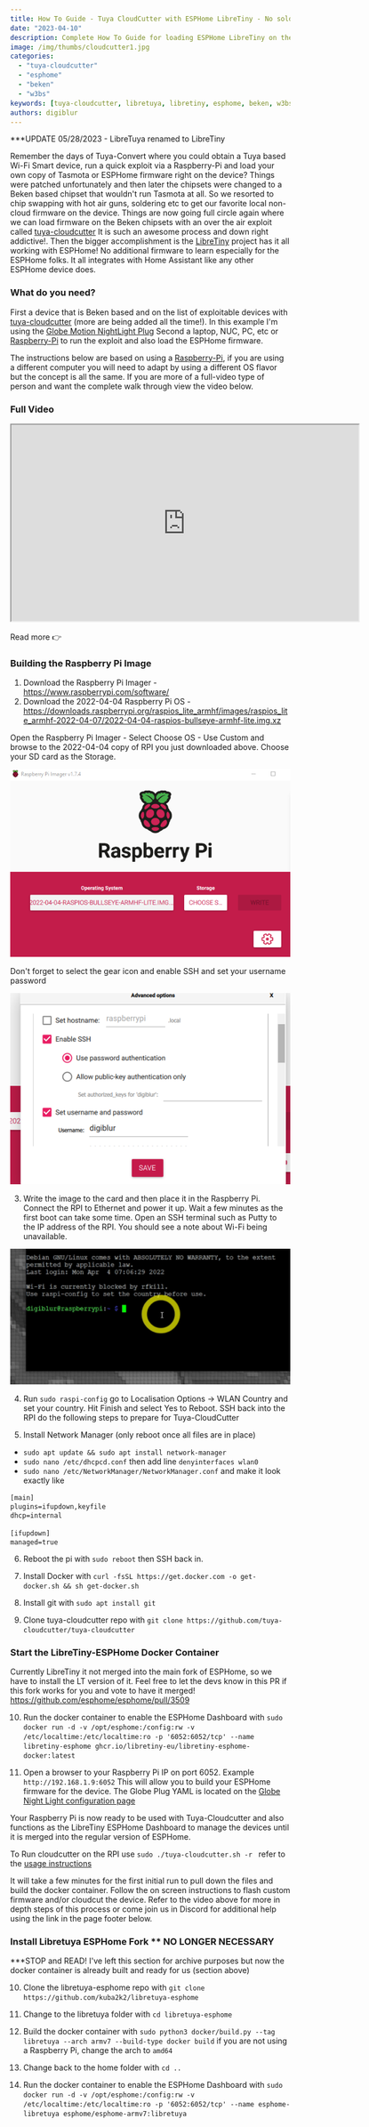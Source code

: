```yaml
---
title: How To Guide - Tuya CloudCutter with ESPHome LibreTiny - No soldering
date: "2023-04-10"
description: Complete How To Guide for loading ESPHome LibreTiny on the Beken Chipsets
image: /img/thumbs/cloudcutter1.jpg
categories: 
  - "tuya-cloudcutter"
  - "esphome"
  - "beken"
  - "w3bs"
keywords: [tuya-cloudcutter, libretuya, libretiny, esphome, beken, w3bs]
authors: digiblur
---
```


***UPDATE 05/28/2023 - LibreTuya renamed to LibreTiny

Remember the days of Tuya-Convert where you could obtain a Tuya based Wi-Fi Smart device, run a quick exploit via a Raspberry-Pi and load your own copy of Tasmota or ESPHome firmware right on the device?  Things were patched unfortunately and then later the chipsets were changed to a Beken based chipset that wouldn't run Tasmota at all.  So we resorted to chip swapping with hot air guns, soldering etc to get our favorite local non-cloud firmware on the device.  Things are now going full circle again where we can load firmware on the Beken chipsets with an over the air exploit called [tuya-cloudcutter](https://github.com/tuya-cloudcutter/tuya-cloudcutter)  It is such an awesome process and down right addictive!.  Then the bigger accomplishment is the [LibreTiny](https://docs.libretiny.eu/) project has it all working with ESPHome!  No additional firmware to learn especially for the ESPHome folks.  It all integrates with Home Assistant like any other ESPHome device does.  

### What do you need?

First a device that is Beken based and on the list of exploitable devices with [tuya-cloudcutter](https://github.com/tuya-cloudcutter/tuya-cloudcutter) (more are being added all the time!).  In this example I'm using the [Globe Motion NightLight Plug](/wiki/devices/plugs/globe_50239_motion_night_light)
Second a laptop, NUC, PC, etc or [Raspberry-Pi](https://amzn.to/3Guq8OI) to run the exploit and also load the ESPHome firmware.

The instructions below are based on using a [Raspberry-Pi](https://amzn.to/3Guq8OI), if you are using a different computer you will need to adapt by using a different OS flavor but the concept is all the same.  If you are more of a full-video type of person and want the complete walk through view the video below.

### Full Video 

<iframe allowfullscreen height="353" src="https://www.youtube.com/embed/i9HokGpj-kE" width="625" youtube-src-=""></iframe>  

Read more  👉
<!--truncate-->

### Building the Raspberry Pi Image

1. Download the Raspberry Pi Imager - https://www.raspberrypi.com/software/  
2. Download the 2022-04-04 Raspberry Pi OS - https://downloads.raspberrypi.org/raspios_lite_armhf/images/raspios_lite_armhf-2022-04-07/2022-04-04-raspios-bullseye-armhf-lite.img.xz

Open the Raspberry Pi Imager - Select Choose OS - Use Custom and browse to the 2022-04-04 copy of RPI you just downloaded above.  Choose your SD card as the Storage. 

![alt text](images/cloudcut1.png)

Don't forget to select the gear icon and enable SSH and set your username password

![alt text](images/cloudcut2.png)

3. Write the image to the card and then place it in the Raspberry Pi.  Connect the RPI to Ethernet and power it up.  Wait a few minutes as the first boot can take some time.  Open an SSH terminal such as Putty to the IP address of the RPI.  You should see a note about Wi-Fi being unavailable.  

![alt text](images/cloudcut3.png)

4. Run `sudo raspi-config` go to Localisation Options -> WLAN Country and set your country.  Hit Finish and select Yes to Reboot.  SSH back into the RPI do the following steps to prepare for Tuya-CloudCutter

5. Install Network Manager (only reboot once all files are in place)
 - `sudo apt update && sudo apt install network-manager`
 - `sudo nano /etc/dhcpcd.conf` then add line `denyinterfaces wlan0`
 - `sudo nano /etc/NetworkManager/NetworkManager.conf` and make it look exactly like
```
[main]
plugins=ifupdown,keyfile
dhcp=internal

[ifupdown]
managed=true
```
6. Reboot the pi with `sudo reboot` then SSH back in.  

7. Install Docker with `curl -fsSL https://get.docker.com -o get-docker.sh && sh get-docker.sh`  

8. Install git with `sudo apt install git`  

9. Clone tuya-cloudcutter repo with `git clone https://github.com/tuya-cloudcutter/tuya-cloudcutter`  

### Start the LibreTiny-ESPHome Docker Container

Currently LibreTiny it not merged into the main fork of ESPHome, so we have to install the LT version of it.  Feel free to let the devs know in this PR if this fork works for you and vote to have it merged!  https://github.com/esphome/esphome/pull/3509  

10. Run the docker container to enable the ESPHome Dashboard with `sudo docker run -d -v /opt/esphome:/config:rw -v /etc/localtime:/etc/localtime:ro -p '6052:6052/tcp' --name libretiny-esphome ghcr.io/libretiny-eu/libretiny-esphome-docker:latest`

11. Open a browser to your Raspberry Pi IP on port 6052.  Example `http://192.168.1.9:6052`  This will allow you to build your ESPHome firmware for the device.  The Globe Plug YAML is located on the [Globe Night Light configuration page](/wiki/devices/plugs/globe_50239_motion_night_light)

Your Raspberry Pi is now ready to be used with Tuya-Cloudcutter and also functions as the LibreTiny ESPHome Dashboard to manage the devices until it is merged into the regular version of ESPHome. 

To Run cloudcutter on the RPI use `sudo ./tuya-cloudcutter.sh -r ` refer to the [usage instructions](https://github.com/tuya-cloudcutter/tuya-cloudcutter/blob/main/INSTRUCTIONS.md) 

It will take a few minutes for the first initial run to pull down the files and build the docker container.  Follow the on screen instructions to flash custom firmware and/or cloudcut the device.  Refer to the video above for more in depth steps of this process or come join us in Discord for additional help using the link in the page footer below.

### Install Libretuya ESPHome Fork  ** NO LONGER NECESSARY

***STOP and READ! I've left this section for archive purposes but now the docker container is already built and ready for us (section above)

10. Clone the libretuya-esphome repo with `git clone https://github.com/kuba2k2/libretuya-esphome`

11. Change to the libretuya folder with `cd libretuya-esphome`

12. Build the docker container with `sudo python3 docker/build.py --tag libretuya --arch armv7 --build-type docker build`  if you are not using a Raspberry Pi, change the arch to `amd64`

13. Change back to the home folder with `cd ..`

14. Run the docker container to enable the ESPHome Dashboard with `sudo docker run -d -v /opt/esphome:/config:rw -v /etc/localtime:/etc/localtime:ro -p '6052:6052/tcp' --name esphome-libretuya esphome/esphome-armv7:libretuya`







